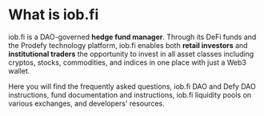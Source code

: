 # What is iob.fi

iob.fi is a DAO-governed **hedge fund manager**. Through its DeFi funds and the Prodefy technology platform, iob.fi enables both **retail investors** and **institutional traders** the opportunity to invest in all asset classes including cryptos, stocks, commodities, and indices in one place with just a Web3 wallet. 

Here you will find the frequently asked questions, iob.fi DAO and Defy DAO instructions, fund documentation and instructions, iob.fi liquidity pools on various exchanges, and developers' resources. 



